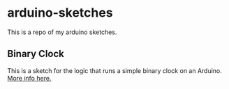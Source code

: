 # arduino-sketches
This is a repo of my arduino sketches.

## Binary Clock
This is a sketch for the logic that runs a simple binary clock on an Arduino. [More info here.](./binary-clock/README.md)
